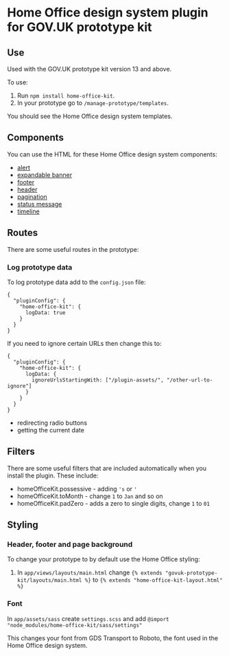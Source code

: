 # Home Office design system plugin for GOV.UK prototype kit

## Use

Used with the GOV.UK prototype kit version 13 and above.

To use:

1. Run `npm install home-office-kit`.
2. In your prototype go to `/manage-prototype/templates`.

You should see the Home Office design system templates.

## Components

You can use the HTML for these Home Office design system components:

* [alert](https://design.homeoffice.gov.uk/components?name=Alert)
* [expandable banner](https://design.homeoffice.gov.uk/components?name=Expandable%20banner)
* [footer](https://design.homeoffice.gov.uk/components?name=Footer)
* [header](https://design.homeoffice.gov.uk/components?name=Header)
* [pagination](https://design.homeoffice.gov.uk/components?name=Pagination)
* [status message](https://design.homeoffice.gov.uk/components?name=Status%20message)
* [timeline](https://design.homeoffice.gov.uk/components?name=Timeline)

## Routes

There are some useful routes in the prototype:

### Log prototype data
To log prototype data add to the `config.json` file:

```
{
  "pluginConfig": {
    "home-office-kit": {
      logData: true
    }
  }
}
```

If you need to ignore certain URLs then change this to:

```
{
  "pluginConfig": {
    "home-office-kit": {
      logData: {
        ignoreUrlsStartingWith: ["/plugin-assets/", "/other-url-to-ignore"]
      }
    }
  }
}
```

* redirecting radio buttons
* getting the current date

## Filters

There are some useful filters that are included automatically when you install the plugin. These include:

* homeOfficeKit.possessive - adding `'s` or `'`
* homeOfficeKit.toMonth - change `1` to `Jan` and so on
* homeOfficeKit.padZero - adds a zero to single digits, change `1` to `01`

## Styling

### Header, footer and page background
To change your prototype to by default use the Home Office styling:
1. In `app/views/layouts/main.html` change `{% extends "govuk-prototype-kit/layouts/main.html %}` to `{% extends "home-office-kit-layout.html" %}`

### Font

In `app/assets/sass` create `settings.scss` and add `@import "node_modules/home-office-kit/sass/settings"`

This changes your font from GDS Transport to Roboto, the font used in the Home Office design system.
